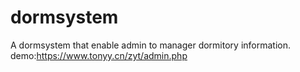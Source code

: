 # dormsystem
A dormsystem that enable admin to manager dormitory information.
demo:https://www.tonyy.cn/zyt/admin.php
